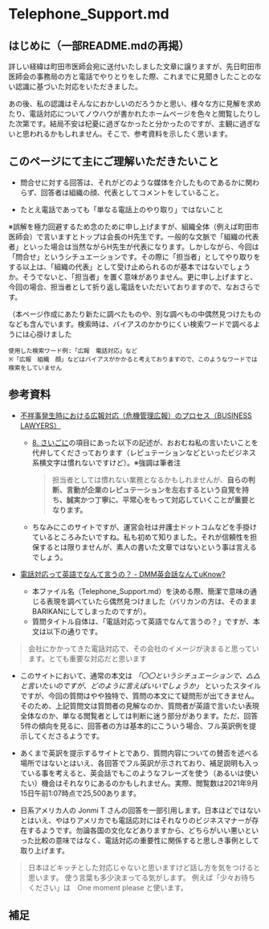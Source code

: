 # Telephone_Support.md
## はじめに（一部README.mdの再掲）
詳しい経緯は町田市医師会宛に送付いたしました文章に譲りますが、先日町田市医師会の事務局の方と電話でやりとりをした際、これまでに見聞きしたことのない認識に基づいた対応をいただきました。

あの後、私の認識はそんなにおかしいのだろうかと思い、様々な方に見解を求めたり、電話対応についてノウハウが書かれたホームページを色々と閲覧したりした次第です。結局不安は杞憂に過ぎなかったと分かったのですが、主観に過ぎないと思われるかもしれません。そこで、参考資料を示したく思います。

## このページにて主にご理解いただきたいこと
- 問合せに対する回答は、それがどのような媒体を介したものであるかに関わらず、回答者は組織の顔、代表としてコメントをしていること。

- たとえ電話であっても「単なる電話上のやり取り」ではないこと

※誤解を極力回避するため念のために申し上げますが、組織全体（例えば町田市医師会）で言いますとトップは会長のH先生です。一般的な文脈で「組織の代表者」といった場合は当然ながらH先生が代表になります。しかしながら、今回は「問合せ」というシチュエーションです。その際に「担当者」としてやり取りをする以上は、「組織の代表」として受け止められるのが基本ではないでしょうか。そうでないと、「担当者」を置く意味がありません。更に申し上げますと、今回の場合、担当者として折り返し電話をいただいておりますので、なおさらです。

（本ページ作成にあたり新たに調べたものや、別な調べもの中偶然見つけたものなども含んでいます。検索時は、バイアスのかかりにくい検索ワードで調べるようには心掛けました
```
使用した検索ワード例:「広報　電話対応」など　
※「広報　組織　顔」などはバイアスがかかると考えておりますので、このようなワードでは検索をしていません
```


## 参考資料
- [不祥事発生時における広報対応（危機管理広報）のプロセス（BUSINESS LAWYERS）](https://www.businesslawyers.jp/practices/1233)
  - [8. さいごに](https://www.businesslawyers.jp/practices/1233#8)の項目にあった以下の記述が、おおむね私の言いたいことを代弁してくださっております（レピュテーションなどといったビジネス系横文字は慣れないですけど）。※強調は筆者注
    > 担当者としては慣れない業務となるかもしれませんが、**自らの判断、言動が企業のレピュテーションを左右するという自覚を持ち、誠実かつ丁寧に、平常心をもって対応していくことが重要となります。**
  - ちなみにこのサイトですが、運営会社は弁護士ドットコムなどを手掛けているところみたいですね。私も初めて知りました。それが信頼性を担保するとは限りませんが、素人の書いた文章ではないという事は言えるでしょう。


- [電話対応って英語でなんて言うの？ - DMM英会話なんてuKnow? ](https://eikaiwa.dmm.com/uknow/questions/58976/)
  - 本ファイル名（Telephone_Support.md）を決める際、簡潔で意味の通じる表現を調べていたら偶然見つけました（バリカンの方は、そのままBARIKANにしてしまったのですが）。
  - 質問タイトル自体は、「電話対応って英語でなんて言うの？」ですが、本文は以下の通りです。
>会社にかかってきた電話対応で、その会社のイメージが決まると思っています。とても重要な対応だと思います
  - このサイトにおいて、通常の本文は *「〇〇というシチュエーションで、△△と言いたいのですが、どのように言えばいいでしょうか」* といったスタイルですが、今回の質問はやや独特で、質問の本文にて疑問形が出てきません。そのため、上記質問文は質問者の見解なのか、質問者が英語で言いたい表現全体なのか、単なる閲覧者としては判断に迷う部分があります。ただ、回答5件の傾向を見るに、回答者の方は基本的にこういう場合、フル英訳例を提示してくださるようです。

  - あくまで英訳を提示するサイトとであり、質問内容についての賛否を述べる場所ではないとはいえ、各回答でフル英訳が示されており、補足説明も入っている事を考えると、英会話でもこのようなフレーズを使う（あるいは使いたい）機会はそれなりにあるのかもしれません。実際、閲覧数は2021年9月15日午前1:07時点で25,500あります。

  - 日系アメリカ人の Jonmi T さんの回答を一部引用します。日本ほどではないとはいえ、やはりアメリカでも電話応対にはそれなりのビジネスマナーが存在するようです。勿論各国の文化などありますから、どちらがいい悪いといった比較の意味ではなく、電話対応の重要性に関係すると思しき事例として取り上げます。
>日本ほどキッチとした対応じゃないと思いますけど話し方を気をつけると思います。
使う言葉も多少決まってる気がします。
例えば「少々お待ちください」は　One moment please と使います。

## 補足
